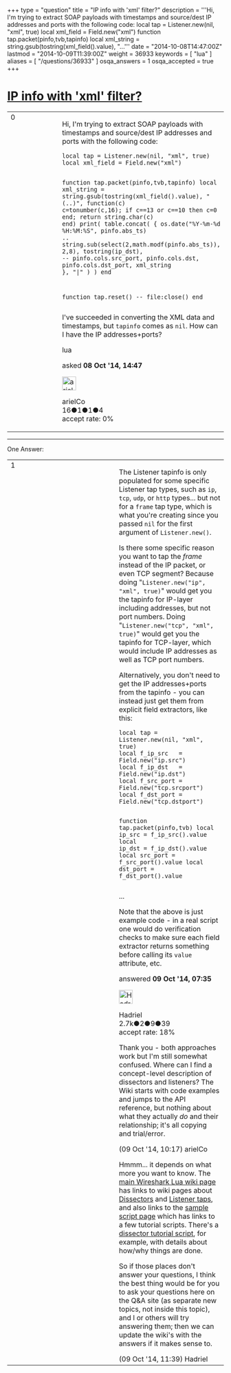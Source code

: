 +++
type = "question"
title = "IP info with &#x27;xml&#x27; filter?"
description = '''Hi, I&#x27;m trying to extract SOAP payloads with timestamps and source/dest IP addresses and ports with the following code: local tap = Listener.new(nil, &quot;xml&quot;, true) local xml_field = Field.new(&quot;xml&quot;)  function tap.packet(pinfo,tvb,tapinfo)  local xml_string = string.gsub(tostring(xml_field().value), &quot;...'''
date = "2014-10-08T14:47:00Z"
lastmod = "2014-10-09T11:39:00Z"
weight = 36933
keywords = [ "lua" ]
aliases = [ "/questions/36933" ]
osqa_answers = 1
osqa_accepted = true
+++

<div class="headNormal">

# [IP info with 'xml' filter?](/questions/36933/ip-info-with-xml-filter)

</div>

<div id="main-body">

<div id="askform">

<table id="question-table" style="width:100%;"><colgroup><col style="width: 50%" /><col style="width: 50%" /></colgroup><tbody><tr class="odd"><td style="width: 30px; vertical-align: top"><div class="vote-buttons"><span id="post-36933-upvote" class="ajax-command post-vote up" rel="nofollow" title="I like this post (click again to cancel)"> </span><div id="post-36933-score" class="post-score" title="current number of votes">0</div><span id="post-36933-downvote" class="ajax-command post-vote down" rel="nofollow" title="I dont like this post (click again to cancel)"> </span> <span id="favorite-mark" class="ajax-command favorite-mark" rel="nofollow" title="mark/unmark this question as favorite (click again to cancel)"> </span><div id="favorite-count" class="favorite-count"></div></div></td><td><div id="item-right"><div class="question-body"><p>Hi, I'm trying to extract SOAP payloads with timestamps and source/dest IP addresses and ports with the following code:</p><pre><code>local tap = Listener.new(nil, &quot;xml&quot;, true)
local xml_field = Field.new(&quot;xml&quot;)

function tap.packet(pinfo,tvb,tapinfo)
    local xml_string = string.gsub(tostring(xml_field().value), &quot;(..)&quot;,
        function(c) c=tonumber(c,16); if c==13 or c==10 then c=0 end; return string.char(c) end)
    print( table.concat( {
              os.date(&quot;%Y-%m-%d %H:%M:%S&quot;, pinfo.abs_ts) .. string.sub(select(2,math.modf(pinfo.abs_ts)), 2,8),
              tostring(ip_dst), --  pinfo.cols.src_port, pinfo.cols.dst, pinfo.cols.dst_port,
              xml_string
            }, &quot;|&quot; ) )
end

function tap.reset()
    -- file:close()
end</code></pre><p>I've succeeded in converting the XML data and timestamps, but <code>tapinfo</code> comes as <code>nil</code>. How can I have the IP addresses+ports?</p></div><div id="question-tags" class="tags-container tags"><span class="post-tag tag-link-lua" rel="tag" title="see questions tagged &#39;lua&#39;">lua</span></div><div id="question-controls" class="post-controls"></div><div class="post-update-info-container"><div class="post-update-info post-update-info-user"><p>asked <strong>08 Oct '14, 14:47</strong></p><img src="https://secure.gravatar.com/avatar/420b05f798587712130e5ed33a3abde0?s=32&amp;d=identicon&amp;r=g" class="gravatar" width="32" height="32" alt="arielCo&#39;s gravatar image" /><p><span>arielCo</span><br />
<span class="score" title="16 reputation points">16</span><span title="1 badges"><span class="badge1">●</span><span class="badgecount">1</span></span><span title="1 badges"><span class="silver">●</span><span class="badgecount">1</span></span><span title="4 badges"><span class="bronze">●</span><span class="badgecount">4</span></span><br />
<span class="accept_rate" title="Rate of the user&#39;s accepted answers">accept rate:</span> <span title="arielCo has no accepted answers">0%</span></p></div></div><div id="comments-container-36933" class="comments-container"></div><div id="comment-tools-36933" class="comment-tools"></div><div class="clear"></div><div id="comment-36933-form-container" class="comment-form-container"></div><div class="clear"></div></div></td></tr></tbody></table>

------------------------------------------------------------------------

<div class="tabBar">

<span id="sort-top"></span>

<div class="headQuestions">

One Answer:

</div>

</div>

<span id="36946"></span>

<div id="answer-container-36946" class="answer accepted-answer">

<table style="width:100%;"><colgroup><col style="width: 50%" /><col style="width: 50%" /></colgroup><tbody><tr class="odd"><td style="width: 30px; vertical-align: top"><div class="vote-buttons"><span id="post-36946-upvote" class="ajax-command post-vote up" rel="nofollow" title="I like this post (click again to cancel)"> </span><div id="post-36946-score" class="post-score" title="current number of votes">1</div><span id="post-36946-downvote" class="ajax-command post-vote down" rel="nofollow" title="I dont like this post (click again to cancel)"> </span> <span class="accept-answer on" rel="nofollow" title="arielCo has selected this answer as the correct answer"> </span></div></td><td><div class="item-right"><div class="answer-body"><p>The Listener tapinfo is only populated for some specific Listener tap types, such as <code>ip</code>, <code>tcp</code>, <code>udp</code>, or <code>http</code> types... but not for a <code>frame</code> tap type, which is what you're creating since you passed <code>nil</code> for the first argument of <code>Listener.new()</code>.</p><p>Is there some specific reason you want to tap the <em>frame</em> instead of the IP packet, or even TCP segment? Because doing "<code>Listener.new("ip", "xml", true)</code>" would get you the tapinfo for IP-layer including addresses, but not port numbers. Doing "<code>Listener.new("tcp", "xml", true)</code>" would get you the tapinfo for TCP-layer, which would include IP addresses as well as TCP port numbers.</p><p>Alternatively, you don't need to get the IP addresses+ports from the tapinfo - you can instead just get them from explicit field extractors, like this:</p><pre><code>local tap = Listener.new(nil, &quot;xml&quot;, true)
local f_ip_src   = Field.new(&quot;ip.src&quot;)
local f_ip_dst   = Field.new(&quot;ip.dst&quot;)
local f_src_port = Field.new(&quot;tcp.srcport&quot;)
local f_dst_port = Field.new(&quot;tcp.dstport&quot;)

function tap.packet(pinfo,tvb)
   local ip_src   = f_ip_src().value
   local ip_dst   = f_ip_dst().value
   local src_port = f_src_port().value
   local dst_port = f_dst_port().value</code></pre><p>...</p><p>Note that the above is just example code - in a real script one would do verification checks to make sure each field extractor returns something before calling its <code>value</code> attribute, etc.</p></div><div class="answer-controls post-controls"></div><div class="post-update-info-container"><div class="post-update-info post-update-info-user"><p>answered <strong>09 Oct '14, 07:35</strong></p><img src="https://secure.gravatar.com/avatar/d02f20c18a7742ec73a666f1974bf6dc?s=32&amp;d=identicon&amp;r=g" class="gravatar" width="32" height="32" alt="Hadriel&#39;s gravatar image" /><p><span>Hadriel</span><br />
<span class="score" title="2652 reputation points"><span>2.7k</span></span><span title="2 badges"><span class="badge1">●</span><span class="badgecount">2</span></span><span title="9 badges"><span class="silver">●</span><span class="badgecount">9</span></span><span title="39 badges"><span class="bronze">●</span><span class="badgecount">39</span></span><br />
<span class="accept_rate" title="Rate of the user&#39;s accepted answers">accept rate:</span> <span title="Hadriel has 30 accepted answers">18%</span></p></div></div><div id="comments-container-36946" class="comments-container"><span id="36947"></span><div id="comment-36947" class="comment"><div id="post-36947-score" class="comment-score"></div><div class="comment-text"><p>Thank you - both approaches work but I'm still somewhat confused. Where can I find a concept-level description of dissectors and listeners? The Wiki starts with code examples and jumps to the API reference, but nothing about what they actually <em>do</em> and their relationship; it's all copying and trial/error.</p></div><div id="comment-36947-info" class="comment-info"><span class="comment-age">(09 Oct '14, 10:17)</span> <span class="comment-user userinfo">arielCo</span></div></div><span id="36948"></span><div id="comment-36948" class="comment"><div id="post-36948-score" class="comment-score"></div><div class="comment-text"><p>Hmmm... it depends on what more you want to know. The <a href="http://wiki.wireshark.org/Lua">main Wireshark Lua wiki page</a> has links to wiki pages about <a href="http://wiki.wireshark.org/Lua/Dissectors">Dissectors</a> and <a href="http://wiki.wireshark.org/Lua/Taps">Listener taps</a>, and also links to the <a href="http://wiki.wireshark.org/Lua/Examples">sample script page</a> which has links to a few tutorial scripts. There's a <a href="http://wiki.wireshark.org/Lua/Examples?action=AttachFile&amp;do=get&amp;target=dissector.lua">dissector tutorial script</a>, for example, with details about how/why things are done.</p><p>So if those places don't answer your questions, I think the best thing would be for you to ask your questions here on the Q&amp;A site (as separate new topics, not inside this topic), and I or others will try answering them; then we can update the wiki's with the answers if it makes sense to.</p></div><div id="comment-36948-info" class="comment-info"><span class="comment-age">(09 Oct '14, 11:39)</span> <span class="comment-user userinfo">Hadriel</span></div></div></div><div id="comment-tools-36946" class="comment-tools"></div><div class="clear"></div><div id="comment-36946-form-container" class="comment-form-container"></div><div class="clear"></div></div></td></tr></tbody></table>

</div>

<div class="paginator-container-left">

</div>

</div>

</div>

